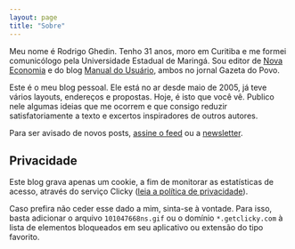 ```yaml
---
layout: page
title: "Sobre"
---
```

Meu nome é Rodrigo Ghedin. Tenho 31 anos, moro em Curitiba e me formei comunicólogo pela Universidade Estadual de Maringá. Sou editor de [Nova Economia](http://www.gazetadopovo.com.br/economia/nova-economia/) e do blog [Manual do Usuário](http://www.gazetadopovo.com.br/manualdousuario), ambos no jornal Gazeta&nbsp;do&nbsp;Povo.

Este é o meu blog pessoal. Ele está no ar desde maio de 2005, já teve vários layouts, endereços e propostas. Hoje, é isto que você vê. Publico nele algumas ideias que me ocorrem e que consigo reduzir satisfatoriamente a texto e excertos inspiradores de outros autores.

Para ser avisado de novos posts, [assine o feed](https://blog.ghed.in/feed.xml) ou a [newsletter](http://bitly.com/newsghedin).

## Privacidade

Este blog grava apenas um cookie, a fim de monitorar as estatísticas de acesso, através do serviço Clicky ([leia a política de privacidade](https://clicky.com/terms#privacy)).

Caso prefira não ceder esse dado a mim, sinta-se à vontade. Para isso, basta adicionar o arquivo `101047668ns.gif` ou o domínio `*.getclicky.com` à lista de elementos bloqueados em seu aplicativo ou extensão do tipo favorito.
